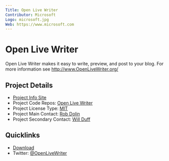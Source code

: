 ```yaml
---
Title: Open Live Writer
Contributor: Microsoft
Logo: microsoft.jpg
Web: https://www.microsoft.com
---
```

# Open Live Writer

Open Live Writer makes it easy to write, preview, and post to your blog.
For more information see http://www.OpenLiveWriter.org/

## Project Details

* [Project Info Site](https://openlivewriter.org)
* Project Code Repos:  [Open Live Writer](https://github.com/openlivewriter)
* Project License Type: [MIT](https://github.com/OpenLiveWriter/OpenLiveWriter/blob/master/license.txt)
* Project Main Contact: [Rob Dolin](https://github.com/RobDolin)
* Project Secondary Contact: [Will Duff](https://github.com/WillDuff)

## Quicklinks
* [Download](https://openlivewriter.org)
* Twitter: [@OpenLiveWriter](https://twitter.com/openlivewriter)

